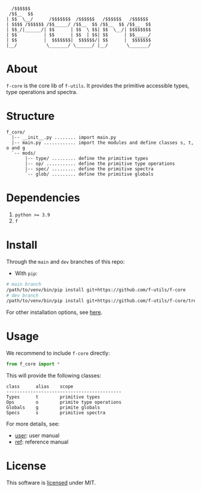 ```
  /$$$$$$                                             
 /$$__  $$                                            
| $$  \__/      /$$$$$$$  /$$$$$$   /$$$$$$   /$$$$$$ 
| $$$$ /$$$$$$ /$$_____/ /$$__  $$ /$$__  $$ /$$__  $$
| $$_/|______/| $$      | $$  \ $$| $$  \__/| $$$$$$$$
| $$          | $$      | $$  | $$| $$      | $$_____/
| $$          |  $$$$$$$|  $$$$$$/| $$      |  $$$$$$$
|__/           \_______/ \______/ |__/       \_______/                                                  
```

# About

`f-core` is the core lib of `f-utils`. It provides the primitive accessible types, type operations and spectra.

# Structure

```
f_core/
  |-- __init__.py ........ import main.py 
  |-- main.py ............ import the modules and define classes s, t, o and g
  `-- mods/
       |-- type/ ......... define the primitive types
       |-- op/ ........... define the primitive type operations
       |-- spec/ ......... define the primitive spectra
       `-- glob/ ......... define the primitive globals
```

# Dependencies

1. `python >= 3.9`
2. `f`

# Install

Through the `main` and `dev` branches of this repo:

* With `pip`:
```bash
# main branch
/path/to/venv/bin/pip install git+https://github.com/f-utils/f-core
# dev branch
/path/to/venv/bin/pip install git+https://github.com/f-utils/f-core/tree/dev
```

For other installation options, see [here](https://futils.org/docs/install).

# Usage

We recommend to include `f-core` directly:

```python
from f_core import *
```

This will provide the following classes:

```
class      alias    scope
-------------------------------------------
Types      t        primitive types
Ops        o        primite type operations
Globals    g        primite globals
Specs      s        primitive spectra
```

For more details, see:

- [user](https://futils.org/libs/f-core/user): user manual
- [ref](https://futils.org/libs/f-core/ref): reference manual

# License

This software is [licensed](./LICENSE) under MIT.
